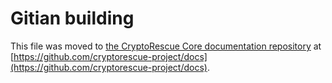 Gitian building
================

This file was moved to [the CryptoRescue Core documentation repository](https://github.com/cryptorescue-project/docs/blob/master/gitian-building.md) at [https://github.com/cryptorescue-project/docs](https://github.com/cryptorescue-project/docs).
